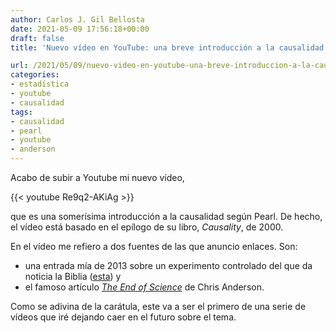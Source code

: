 ```yaml
---
author: Carlos J. Gil Bellosta
date: 2021-05-09 17:56:18+00:00
draft: false
title: 'Nuevo vídeo en YouTube: una breve introducción a la causalidad "a la Pearl"'

url: /2021/05/09/nuevo-video-en-youtube-una-breve-introduccion-a-la-causalidad-a-la-pearl/
categories:
- estadística
- youtube
- causalidad
tags:
- causalidad
- pearl
- youtube
- anderson
---
```


Acabo de subir a Youtube mi nuevo vídeo,

{{< youtube Re9q2-AKiAg >}}

que es una somerísima introducción a la causalidad según Pearl. De hecho, el vídeo está basado en el epílogo de su libro, _Causality_, de 2000.

En el vídeo me refiero a dos fuentes de las que anuncio enlaces. Son:

  * una entrada mía de 2013 sobre un experimento controlado del que da noticia la Biblia ([esta](https://www.datanalytics.com/2013/01/21/el-primer-analisis-clinico-en-la-biblia/)) y
  * el famoso artículo _[The End of Science](https://www.wired.com/2008/06/pb-theory)_ de Chris Anderson.

Como se adivina de la carátula, este va a ser el primero de una serie de vídeos que iré dejando caer en el futuro sobre el tema.




